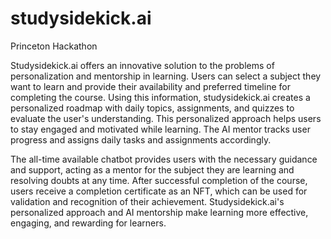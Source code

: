 # studysidekick.ai
 Princeton Hackathon


Studysidekick.ai offers an innovative solution to the problems of personalization and mentorship in learning. Users can select a subject they want to learn and provide their availability and preferred timeline for completing the course. Using this information, studysidekick.ai creates a personalized roadmap with daily topics, assignments, and quizzes to evaluate the user's understanding. This personalized approach helps users to stay engaged and motivated while learning. The AI mentor tracks user progress and assigns daily tasks and assignments accordingly.

The all-time available chatbot provides users with the necessary guidance and support, acting as a mentor for the subject they are learning and resolving doubts at any time. After successful completion of the course, users receive a completion certificate as an NFT, which can be used for validation and recognition of their achievement. Studysidekick.ai's personalized approach and AI mentorship make learning more effective, engaging, and rewarding for learners.
